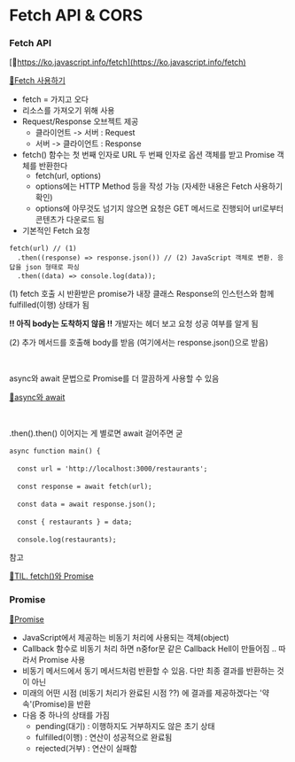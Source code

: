 # Fetch API & CORS

### Fetch API

[🔗https://ko.javascript.info/fetch](https://ko.javascript.info/fetch)

[🔗Fetch 사용하기](https://developer.mozilla.org/ko/docs/Web/API/Fetch\_API/Using\_Fetch)

* fetch = 가지고 오다
* 리소스를 가져오기 위해 사용
* Request/Response 오브젝트 제공
  * 클라이언트 -> 서버 : Request
  * 서버 -> 클라이언트 : Response
* fetch() 함수는 첫 번째 인자로 URL 두 번째 인자로 옵션 객체를 받고 Promise 객체를 반환한다
  * fetch(url, options)
  * options에는 HTTP Method 등을 작성 가능 (자세한 내용은 Fetch 사용하기 확인)
  * options에 아무것도 넘기지 않으면 요청은 GET 메서드로 진행되어 url로부터 콘텐츠가 다운로드 됨
* 기본적인 Fetch 요청

```
fetch(url) // (1)
  .then((response) => response.json()) // (2) JavaScript 객체로 변환. 응답을 json 형태로 파싱
  .then((data) => console.log(data));
```

(1) fetch 호출 시 반환받은 promise가 내장 클래스 Response의 인스턴스와 함께 fulfilled(이행) 상태가 됨

**!! 아직 body는 도착하지 않음 !!** 개발자는 헤더 보고 요청 성공 여부를 알게 됨

(2) 추가 메서드를 호출해 body를 받음 (여기에서는 response.json()으로 받음)

<figure><img src="../.gitbook/assets/스크린샷 2023-05-14 오후 4.32.17 (1).png" alt=""><figcaption></figcaption></figure>

async와 await 문법으로 Promise를 더 깔끔하게 사용할 수 있음

[🔗async와 await](https://ko.javascript.info/async-await)

<figure><img src="../.gitbook/assets/스크린샷 2023-05-14 오후 4.43.37.png" alt=""><figcaption></figcaption></figure>

.then().then() 이어지는 게 별로면 await 걸어주면 굳

```main.tsx
async function main() {
  
  const url = 'http://localhost:3000/restaurants';

  const response = await fetch(url);

  const data = await response.json();

  const { restaurants } = data;

  console.log(restaurants);
```

참고

[🔗TIL. fetch()와 Promise](https://velog.io/@seul06/TIL.-fetch)

### Promise

[🔗Promise](https://developer.mozilla.org/ko/docs/Web/JavaScript/Reference/Global\_Objects/Promise)

* JavaScript에서 제공하는 비동기 처리에 사용되는 객체(object)
* Callback 함수로 비동기 처리 하면 n중for문 같은 Callback Hell이 만들어짐 .. 따라서 Promise 사용
* 비동기 메서드에서 동기 메서드처럼 반환할 수 있음. 다만 최종 결과를 반환하는 것이 아닌
* 미래의 어떤 시점 (비동기 처리가 완료된 시점 ??) 에 결과를 제공하겠다는 '약속'(Promise)을 반환
* 다음 중 하나의 상태를 가짐
  * pending(대기) : 이행하지도 거부하지도 않은 초기 상태
  * fulfilled(이행) : 연산이 성공적으로 완료됨
  * rejected(거부) : 연산이 실패함

<figure><img src="../.gitbook/assets/스크린샷 2023-05-14 오전 4.35.54.png" alt=""><figcaption></figcaption></figure>
